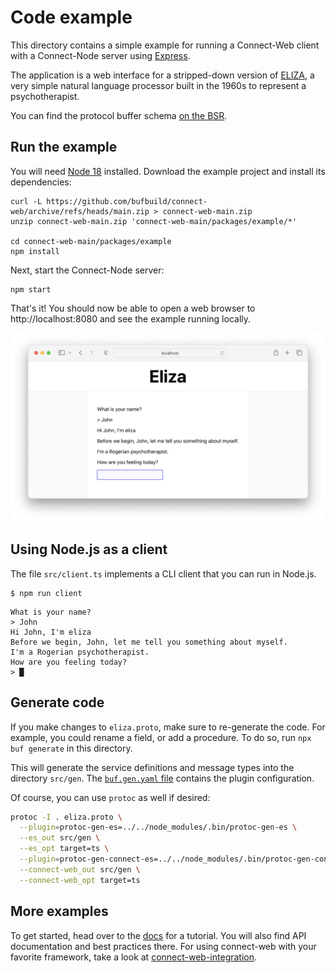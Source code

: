 # Code example

This directory contains a simple example for running a Connect-Web client with a Connect-Node server using [Express](https://expressjs.com/).

The application is a web interface for a stripped-down version of [ELIZA](https://en.wikipedia.org/wiki/ELIZA), a very
simple natural language processor built in the 1960s to represent a psychotherapist. 

You can find the protocol buffer schema [on the BSR](https://buf.build/bufbuild/eliza/tree/main:buf/connect/demo/eliza/v1/eliza.proto).

## Run the example

You will need [Node 18](https://nodejs.org/en/download/) installed. Download the example project and install 
its dependencies:

```shell
curl -L https://github.com/bufbuild/connect-web/archive/refs/heads/main.zip > connect-web-main.zip
unzip connect-web-main.zip 'connect-web-main/packages/example/*'

cd connect-web-main/packages/example
npm install
```

Next, start the Connect-Node server:

```shell
npm start
```

That's it!  You should now be able to open a web browser to http://localhost:8080 and see the example running locally.

![Screenshot](README.png)


## Using Node.js as a client

The file `src/client.ts` implements a CLI client that you can run in Node.js. 

```shell
$ npm run client
```

```
What is your name?
> John
Hi John, I'm eliza
Before we begin, John, let me tell you something about myself.
I'm a Rogerian psychotherapist.
How are you feeling today?
> █
```


## Generate code

If you make changes to `eliza.proto`, make sure to re-generate the code. For example, you could rename a field, or
add a procedure. To do so, run `npx buf generate` in this directory.

This will generate the service definitions and message types into the directory `src/gen`. The 
[`buf.gen.yaml` file](./buf.gen.yaml) contains the plugin configuration. 

Of course, you can use `protoc` as well if desired:

```bash
protoc -I . eliza.proto \
  --plugin=protoc-gen-es=../../node_modules/.bin/protoc-gen-es \
  --es_out src/gen \
  --es_opt target=ts \
  --plugin=protoc-gen-connect-es=../../node_modules/.bin/protoc-gen-connect-es \
  --connect-web_out src/gen \
  --connect-web_opt target=ts
```

## More examples

To get started, head over to the [docs](https://connect.build/docs/web/getting-started)
for a tutorial. You will also find API documentation and best practices there.
For using connect-web with your favorite framework, take a look at
[connect-web-integration](https://github.com/bufbuild/connect-web-integration).

